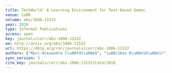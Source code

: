 ```yaml
---
title: TextWorld: A Learning Environment for Text-based Games.
venue: CoRR
volume: abs/1806.11532
year: 2018
type: Informal Publications
access: open
key: journals/corr/abs-1806-11532
ee: http://arxiv.org/abs/1806.11532
url: https://dblp.org/rec/journals/corr/abs-1806-11532
authors: ["Marc-Alexandre C\u00f4t\u00e9", "\u00c1kos K\u00e1d\u00e1r", "Xingdi Yuan", "Ben Kybartas", "Tavian Barnes", "Emery Fine", "James Moore", "Matthew J. Hausknecht", "Layla El Asri", "Mahmoud Adada", "Wendy Tay", "Adam Trischler"]
sync_version: 3
cite_key: journals/corr/abs-1806-11532/Cote/2018
---
```

